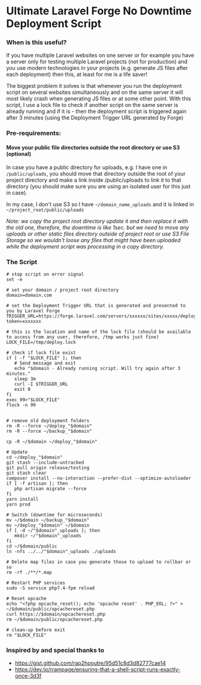 # Ultimate Laravel Forge No Downtime Deployment Script

### When is this useful?

If you have multiple Laravel websites on one server or for example you have a server only for testing multiple Laravel projects (not for production) and you use modern technologies in your projects (e.g. generate JS files after each deployment) then this, at least for me is a life saver!

The biggest problem it solves is that whenever you run the deployment script on several websites simultaneously and on the same server it will most likely crash when generating JS files or at some other point. With this script, I use a lock file to check if another script on the same server is already running and if it is - then the deployment script is triggered again after 3 minutes (using the Deployment Trigger URL generated by Forge)

### Pre-requirements:

#### Move your public file directories outside the root directory or use S3 (optional)

In case you have a public directory for uploads, e.g. I have one in `/public/uploads`, you should move that directory outside the root of your project directory and make a link inside /public/uploads to link it to that directory (you should make sure you are using an isolated user for this just in case).

In my case, I don't use S3 so I have `~/domain_name_uploads` and it is linked in `~/project_root/public/uploads`

_Note: we copy the project root directory update it and then replace it with the old one, therefore, the downtime is like 1sec. but we need to move any uploads or other static files directory outside of project root or use S3 File Storage so we wouldn't loose any files that might have been uploaded while the deployment script was processing in a copy directory._

### The Script

```shell
# stop script on error signal
set -e

# set your domain / project root directory
domain=domain.com

# set the Deployment Trigger URL that is generated and presented to you by Laravel Forge
TRIGGER_URL=https://forge.laravel.com/servers/xxxxxx/sites/xxxxx/deploy/http?token=xxxxxxx

# this is the location and name of the lock file (should be available to access from any user, therefore, /tmp works just fine)
LOCK_FILE=/tmp/deploy.lock

# check if lock file exist
if [ -f "$LOCK_FILE" ]; then
   # Send message and exit
   echo "$domain - Already running script. Will try again after 3 minutes."
   sleep 3m
   curl -I $TRIGGER_URL
   exit 0
fi
exec 99>"$LOCK_FILE"
flock -n 99


# remove old deployment folders
rm -R --force ~/deploy_"$domain"
rm -R --force ~/backup_"$domain"

cp -R ~/$domain ~/deploy_"$domain"

# Update
cd ~/deploy_"$domain"
git stash --include-untracked
git pull origin release/testing
git stash clear
composer install --no-interaction --prefer-dist --optimize-autoloader
if [ -f artisan ]; then
   php artisan migrate --force
fi
yarn install
yarn prod

# Switch (downtime for microseconds)
mv ~/$domain ~/backup_"$domain"
mv ~/deploy_"$domain" ~/$domain
if [ -d ~/"$domain"_uploads ]; then
   mkdir ~/"$domain"_uploads
fi
cd ~/$domain/public
ln -nfs ../../"$domain"_uploads ./uploads

# Delete map files in case you generate those to upload to rollbar or so
rm -rf ./**/*.map

# Restart PHP services
sudo -S service php7.4-fpm reload

# Reset opcache
echo "<?php opcache_reset(); echo 'opcache reset' . PHP_EOL; ?>" > ~/$domain/public/opcachereset.php
curl https://$domain/opcachereset.php
rm ~/$domain/public/opcachereset.php

# clean-up before exit
rm "$LOCK_FILE"
```

### Inspired by and special thanks to

*   https://gist.github.com/rap2hpoutre/95d51c8d3d82777cae14
*   https://dev.to/rrampage/ensuring-that-a-shell-script-runs-exactly-once-3d3f
